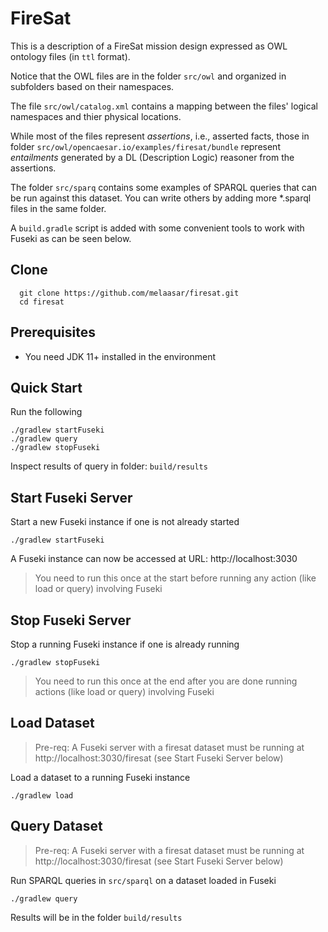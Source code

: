 # FireSat

This is a description of a FireSat mission design expressed as OWL ontology files (in `ttl` format).

Notice that the OWL files are in the folder `src/owl` and organized in subfolders based on their namespaces.

The file `src/owl/catalog.xml` contains a mapping between the files' logical namespaces and thier physical locations.

While most of the files represent *assertions*, i.e., asserted facts, those in folder `src/owl/opencaesar.io/examples/firesat/bundle` represent *entailments* generated by a DL (Description Logic) reasoner from the assertions.

The folder `src/sparq` contains some examples of SPARQL queries that can be run against this dataset. You can write others by adding more *.sparql files in the same folder.

A `build.gradle` script is added with some convenient tools to work with Fuseki as can be seen below.

## Clone
```
  git clone https://github.com/melaasar/firesat.git
  cd firesat
```
## Prerequisites

- You need JDK 11+ installed in the environment

## Quick Start
Run the following
```
./gradlew startFuseki
./gradlew query
./gradlew stopFuseki
``` 
Inspect results of query in folder: `build/results` 

## Start Fuseki Server
Start a new Fuseki instance if one is not already started
```
./gradlew startFuseki
```
A Fuseki instance can now be accessed at URL: http://localhost:3030

> You need to run this once at the start before running any action (like load or query) involving Fuseki

## Stop Fuseki Server
Stop a running Fuseki instance if one is already running
```
./gradlew stopFuseki
```

> You need to run this once at the end after you are done running actions (like load or query) involving Fuseki

## Load Dataset
> Pre-req: A Fuseki server with a firesat dataset must be running at http://localhost:3030/firesat (see Start Fuseki Server below)  

Load a dataset to a running Fuseki instance
```
./gradlew load
```

## Query Dataset
>Pre-req: A Fuseki server with a firesat dataset must be running at http://localhost:3030/firesat (see Start Fuseki Server below)  

Run SPARQL queries in `src/sparql` on a dataset loaded in Fuseki
```
./gradlew query
```
Results will be in the folder `build/results`





